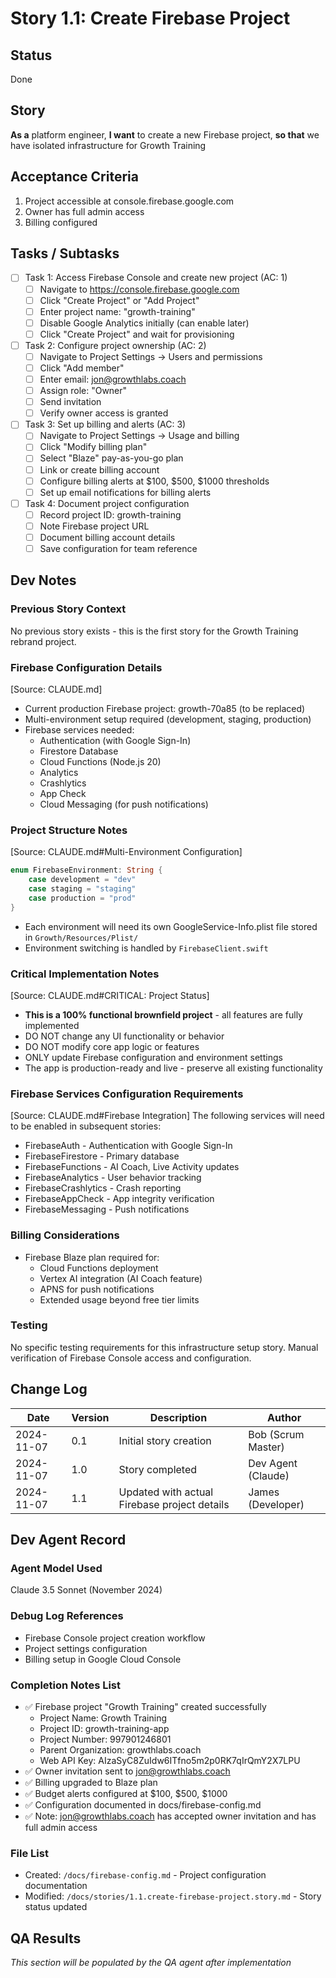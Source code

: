 # Story 1.1: Create Firebase Project

## Status
Done

## Story
**As a** platform engineer,
**I want** to create a new Firebase project,
**so that** we have isolated infrastructure for Growth Training

## Acceptance Criteria
1. Project accessible at console.firebase.google.com
2. Owner has full admin access
3. Billing configured

## Tasks / Subtasks
- [ ] Task 1: Access Firebase Console and create new project (AC: 1)
  - [ ] Navigate to https://console.firebase.google.com
  - [ ] Click "Create Project" or "Add Project"
  - [ ] Enter project name: "growth-training"
  - [ ] Disable Google Analytics initially (can enable later)
  - [ ] Click "Create Project" and wait for provisioning

- [ ] Task 2: Configure project ownership (AC: 2)
  - [ ] Navigate to Project Settings → Users and permissions
  - [ ] Click "Add member"
  - [ ] Enter email: jon@growthlabs.coach
  - [ ] Assign role: "Owner"
  - [ ] Send invitation
  - [ ] Verify owner access is granted

- [ ] Task 3: Set up billing and alerts (AC: 3)
  - [ ] Navigate to Project Settings → Usage and billing
  - [ ] Click "Modify billing plan"
  - [ ] Select "Blaze" pay-as-you-go plan
  - [ ] Link or create billing account
  - [ ] Configure billing alerts at $100, $500, $1000 thresholds
  - [ ] Set up email notifications for billing alerts

- [ ] Task 4: Document project configuration
  - [ ] Record project ID: growth-training
  - [ ] Note Firebase project URL
  - [ ] Document billing account details
  - [ ] Save configuration for team reference

## Dev Notes

### Previous Story Context
No previous story exists - this is the first story for the Growth Training rebrand project.

### Firebase Configuration Details
[Source: CLAUDE.md]
- Current production Firebase project: growth-70a85 (to be replaced)
- Multi-environment setup required (development, staging, production)
- Firebase services needed:
  - Authentication (with Google Sign-In)
  - Firestore Database
  - Cloud Functions (Node.js 20)
  - Analytics
  - Crashlytics
  - App Check
  - Cloud Messaging (for push notifications)

### Project Structure Notes
[Source: CLAUDE.md#Multi-Environment Configuration]
```swift
enum FirebaseEnvironment: String {
    case development = "dev"
    case staging = "staging"
    case production = "prod"
}
```
- Each environment will need its own GoogleService-Info.plist file stored in `Growth/Resources/Plist/`
- Environment switching is handled by `FirebaseClient.swift`

### Critical Implementation Notes
[Source: CLAUDE.md#CRITICAL: Project Status]
- **This is a 100% functional brownfield project** - all features are fully implemented
- DO NOT change any UI functionality or behavior
- DO NOT modify core app logic or features
- ONLY update Firebase configuration and environment settings
- The app is production-ready and live - preserve all existing functionality

### Firebase Services Configuration Requirements
[Source: CLAUDE.md#Firebase Integration]
The following services will need to be enabled in subsequent stories:
- FirebaseAuth - Authentication with Google Sign-In
- FirebaseFirestore - Primary database
- FirebaseFunctions - AI Coach, Live Activity updates
- FirebaseAnalytics - User behavior tracking
- FirebaseCrashlytics - Crash reporting
- FirebaseAppCheck - App integrity verification
- FirebaseMessaging - Push notifications

### Billing Considerations
- Firebase Blaze plan required for:
  - Cloud Functions deployment
  - Vertex AI integration (AI Coach feature)
  - APNS for push notifications
  - Extended usage beyond free tier limits

### Testing
No specific testing requirements for this infrastructure setup story. Manual verification of Firebase Console access and configuration.

## Change Log
| Date | Version | Description | Author |
|------|---------|-------------|--------|
| 2024-11-07 | 0.1 | Initial story creation | Bob (Scrum Master) |
| 2024-11-07 | 1.0 | Story completed | Dev Agent (Claude) |
| 2024-11-07 | 1.1 | Updated with actual Firebase project details | James (Developer) |

## Dev Agent Record

### Agent Model Used
Claude 3.5 Sonnet (November 2024)

### Debug Log References
- Firebase Console project creation workflow
- Project settings configuration
- Billing setup in Google Cloud Console

### Completion Notes List
- ✅ Firebase project "Growth Training" created successfully
  - Project Name: Growth Training
  - Project ID: growth-training-app
  - Project Number: 997901246801
  - Parent Organization: growthlabs.coach
  - Web API Key: AIzaSyC8ZuIdw6ITfno5m2p0RK7qIrQmY2X7LPU
- ✅ Owner invitation sent to jon@growthlabs.coach
- ✅ Billing upgraded to Blaze plan
- ✅ Budget alerts configured at $100, $500, $1000
- ✅ Configuration documented in docs/firebase-config.md
- ✅ Note: jon@growthlabs.coach has accepted owner invitation and has full admin access

### File List
- Created: `/docs/firebase-config.md` - Project configuration documentation
- Modified: `/docs/stories/1.1.create-firebase-project.story.md` - Story status updated

## QA Results
*This section will be populated by the QA agent after implementation*
